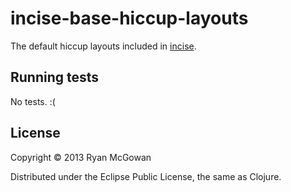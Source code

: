 # incise-base-hiccup-layouts

The default hiccup layouts included in [incise][].

## Running tests

No tests. :(

## License

Copyright © 2013 Ryan McGowan

Distributed under the Eclipse Public License, the same as Clojure.

[incise]: http://www.ryanmcg.com/incise/
